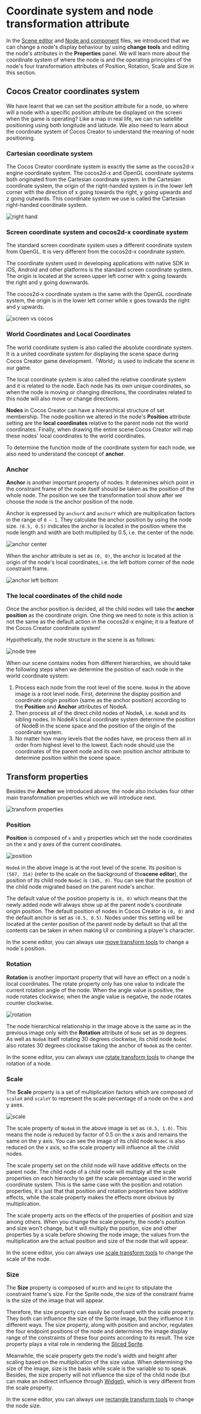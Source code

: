 # Coordinate system and node transformation attribute

In the [Scene editor](../getting-started/basics/editor-panels/scene.md) and [Node and component](node-component.md) files, we introduced that we can change a node's display behaviour by using **change tools** and editing the node's attributes in the **Properties** panel. We will learn more about the coordinate system of where the node is and the operating principles of the node's four transformation attributes of Position, Rotation, Scale and Size in this section.

## Cocos Creator coordinates system

We have learnt that we can set the position attribute for a node, so where will a node with a specific position attribute be displayed on the screen when the game is operating? Like a map in real life, we can run satellite positioning using both longitude and latitude. We also need to learn about the coordinate system of Cocos Creator to understand the meaning of node positioning.

### Cartesian coordinate system

The Cocos Creator coordinate system is exactly the same as the cocos2d-x engine coordinate system. The cocos2d-x and OpenGL coordinate systems both originated from the Cartesian coordinate system. In the Cartesian coordinate system, the origin of the right-handed system is in the lower left corner with the direction of x going towards the right, y going upwards and z going outwards. This coordinate system we use is called the Cartesian right-handed coordinate system.

![right hand](transform/right_hand.png)

### Screen coordinate system and cocos2d-x coordinate system

The standard screen coordinate system uses a different coordinate system from OpenGL. It is very different from the cocos2d-x coordinate system.

The coordinate system used in developing applications with native SDK in iOS, Android and other platforms is the standard screen coordinate system. The origin is located at the screen upper left corner with x going towards the right and y going downwards.

The cocos2d-x coordinate system is the same with the OpenGL coordinate system, the origin is in the lower left corner while x goes towards the right and y upwards.

![screen vs cocos](transform/screen_vs_world.png)

### World Coordinates and Local Coordinates

The world coordinate system is also called the absolute coordinate system. It is a united coordinate system for displaying the scene space during Cocos Creator game development.「World」is used to indicate the scene in our game.

The local coordinate system is also called the relative coordinate system and it is related to the node. Each node has its own unique coordinates, so when the node is moving or changing directions, the coordinates related to this node will also move or change directions.

**Nodes** in Cocos Creator can have a hierarchical structure of set membership. The node position we altered in the node's **Position** attribute setting are the **local coordinates** relative to the parent node not the world coordinates. Finally, when drawing the entire scene Cocos Creator will map these nodes' local coordinates to the world coordinates.

To determine the function mode of the coordinate system for each node, we also need to understand the concept of **anchor**.

### Anchor

**Anchor** is another important property of nodes. It determines which point in the constraint frame of the node itself should be taken as the position of the whole node. The position we see the transformation tool show after we choose the node is the anchor position of the node.

Anchor is expressed by `anchorX` and `anchorY` which are multiplication factors in the range of `0 ~ 1`. They calculate the anchor position by using the node size. `(0.5, 0.5)` indicates the anchor is located in the position where the node length and width are both multiplied by 0.5, i.e. the center of the node.

![anchor center](transform/anchor_center.png)

When the anchor attribute is set as `(0, 0)`, the anchor is located at the origin of the node's local coordinates, i.e. the left bottom corner of the node constraint frame.

![anchor left bottom](transform/anchor_left_bottom.png)


### The local coordinates of the child node

Once the anchor position is decided, all the child nodes will take the **anchor position** as the coordinate origin. One thing we need to note is this action is not the same as the default action in the cocos2d-x engine; it is a feature of the Cocos Creator coordinate system!

Hypothetically, the node structure in the scene is as follows:

![node tree](transform/node_tree.png)

When our scene contains nodes from different hierarchies, we should take the following steps when we determine the position of each node in the world coordinate system:

1. Process each node from the root level of the scene. `NodeA` in the above image is a root level node. First, determine the display position and coordinate origin position (same as the anchor position) according to the **Position** and **Anchor** attributes of NodeA.
2. Then process all of the direct child nodes of NodeA, i.e. `NodeB` and its sibling nodes. In NodeA's local coordinate system determine the position of NodeB in the scene space and the position of the origin of the coordinate system.
3. No matter how many levels that the nodes have, we process them all in order from highest level to the lowest. Each node should use the coordinates of the parent node and its own position anchor attribute to determine position within the scene space.

## Transform properties

Besides the **Anchor** we introduced above, the node also includes four other main transformation properties which we will introduce next.

![transform properties](transform/transform_properties.png)

### Position

**Position** is composed of `x` and `y` properties which set the node coordinates on the x and y axes of the current coordinates.

![position](transform/position.png)

`NodeA` in the above image is at the root level of the scene. Its position is `(507, 354)` (refer to the scale on the background of the**scene editor**), the position of its child node `NodeC` is `(345, 0)`. You can see that the position of the child node migrated based on the parent node's anchor.

The default value of the position property is `(0, 0)` which means that the newly added node will always show up at the parent node's coordinate origin position. The default position of nodes in Cocos Creator is `(0, 0)` and the default anchor is set as `(0.5, 0.5)`. Nodes under this setting will be located at the center position of the parent node by default so that all the contents can be taken in when making UI or combining a player's character.

In the scene editor, you can always use [move transform tools](../getting-started/basics/editor-panels/scene.md#--9) to change a node`s position.

### Rotation

**Rotation** is another important property that will have an effect on a node`s local coordinates. The rotate property only has one value to indicate the current rotation angle of the node. When the angle value is positive, the node rotates clockwise; when the angle value is negative, the node rotates counter clockwise.

![rotation](transform/rotation.png)

The node hierarchical relationship in the image above is the same as in the previous image only with the **Rotation** attribute of `Node` set as `30` degrees. As well as `NodeA` itself rotating 30 degrees clockwise, its child node `NodeC` also rotates 30 degrees clockwise taking the anchor of `NodeA` as the center.

In the scene editor, you can always use [rotate transform tools](../getting-started/basics/editor-panels/scene.md#--10) to change the rotation of a node.

### Scale

The **Scale** property is a set of multiplication factors which are composed of `scaleX` and `scaleY` to represent the scale percentage  of a node on the x and y axes.

![scale](transform/scale.png)

The scale property of `NodeA` in the above image is set as `(0.5, 1.0)`. This means the node is reduced by factor of 0.5 on the x axis and remains the same on the y axis. You can see the image of its child node `NodeC` is also reduced on the x axis, so the scale property will influence all the child nodes.

The scale property set on the child node will have additive effects on the parent node. The child node of a child node will multiply all the scale properties on each hierarchy to get the scale percentage used in the world coordinate system. This is the same case with the position and rotation properties, it`s just that that position and rotation properties have additive effects, while the scale property makes the effects more obvious by multiplication.

The scale property acts on the effects of the properties of position and size among others. When you change the scale property, the node's position and size won't change, but it will multiply the position, size and other properties by a scale before showing the node image; the values from the multiplication are the actual position and size of the node that will appear.

In the scene editor, you can always use [scale transform tools](../getting-started/basics/editor-panels/scene.md#--11) to change the scale of the node.

### Size

The **Size** property is composed of `Width` and `Height` to stipulate the constraint frame's size. For the Sprite node, the size of the constraint frame is the size of the image that will appear.

Therefore, the size property can easily be confused with the scale property. They both can influence the size of the Sprite image, but they influence it in different ways. The size property, along with position and anchor, regulates the four endpoint positions of the node and determines the image display range of the constraints of these four points according to its result. The size property plays a vital role in rendering the [Sliced Sprite](../ui/sliced-sprite.md).

Meanwhile, the scale property gets the node's width and height after scaling based on the multiplication of the size value. When determining the size of the image, size is the basis while scale is the variable so to speak. Besides, the size property will not influence the size of the child node (but can make an indirect influence through [Widget](../ui/widget-align.md)), which is very different from the scale property.

In the scene editor, you can always use [rectangle transform tools](../getting-started/basics/editor-panels/scene.md#--11) to change the node size.